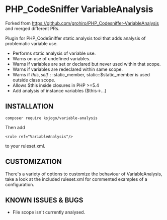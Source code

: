 PHP_CodeSniffer VariableAnalysis
================================

Forked from https://github.com/grohiro/PHP_Codesniffer-VariableAnalysis and merged different PRs.



Plugin for PHP_CodeSniffer static analysis tool that adds analysis of problematic
variable use.

 * Performs static analysis of variable use.
 * Warns on use of undefined variables.
 * Warns if variables are set or declared but never used within that scope.
 * Warns if variables are redeclared within same scope.
 * Warns if $this, self::$static_member, static::$static_member is used outside class scope.
 * Allows $this inside closures in PHP >=5.4
 * Add analysis of instance variables ($this->...)

INSTALLATION
------------

    composer require ksjogo/variable-analysis

Then add

    <rule ref="VariableAnalysis"/>

to your ruleset.xml.

CUSTOMIZATION
-------------

There's a variety of options to customize the behaviour of VariableAnalysis, take
a look at the included ruleset.xml for commented examples of a configuration.

KNOWN ISSUES & BUGS
-------------------

 * File scope isn't currently analysed.
